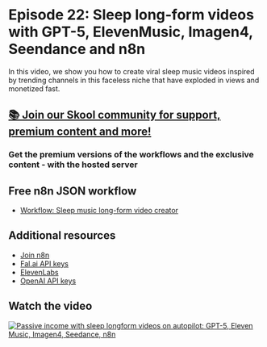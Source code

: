 # Episode 22: Sleep long-form videos with GPT-5, ElevenMusic, Imagen4, Seendance and n8n

In this video, we show you how to create viral sleep music videos inspired by trending channels in this faceless niche that have exploded in views and monetized fast.

## [📚 Join our Skool community for support, premium content and more!](https://www.skool.com/ai-agents-az/about?gw11)

### Get the premium versions of the workflows and the exclusive content - with the hosted server

## Free n8n JSON workflow

- [Workflow: Sleep music long-form video creator](workflow-sleep-music.json)

## Additional resources

- [Join n8n](https://n8n.partnerlinks.io/fenoo5ekqs1g)
- [Fal.ai API keys](https://fal.ai/dashboard/keys)
- [ElevenLabs](https://try.elevenlabs.io/6jle18nhesc6)
- [OpenAI API keys](https://platform.openai.com/api-keys)

## Watch the video

[![Passive income with sleep longform videos on autopilot: GPT-5, Eleven Music, Imagen4, Seedance, n8n](https://img.youtube.com/vi/WHv_m0ctBj4/0.jpg)](https://www.youtube.com/watch?v=WHv_m0ctBj4)
